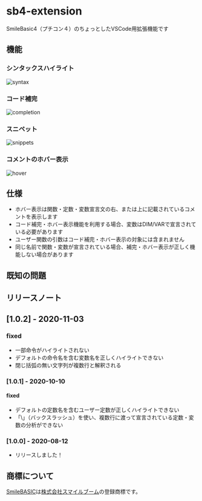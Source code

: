 # sb4-extension

SmileBasic4（プチコン４）のちょっとしたVSCode用拡張機能です

## 機能

### シンタックスハイライト
![syntax](https://user-images.githubusercontent.com/44780846/89967349-328f3680-dc8c-11ea-817b-2226a102f72f.png)

### コード補完
![completion](https://user-images.githubusercontent.com/44780846/89897597-3edaab80-dc1a-11ea-96d8-45ecc6f848db.gif)

### スニペット
![snippets](https://user-images.githubusercontent.com/44780846/89897643-4b5f0400-dc1a-11ea-88ee-cf85765a45fa.gif)

### コメントのホバー表示
![hover](https://user-images.githubusercontent.com/44780846/89897673-574ac600-dc1a-11ea-9c71-b6a7ddf83c17.gif)

## 仕様

- ホバー表示は関数・定数・変数宣言文の右、または上に記載されているコメントを表示します
- コード補完・ホバー表示機能を利用する場合、変数はDIM/VARで宣言されている必要があります
- ユーザー関数の引数はコード補完・ホバー表示の対象には含まれません
- 同じ名前で関数・変数が宣言されている場合、補完・ホバー表示が正しく機能しない場合があります

## 既知の問題

## リリースノート

## [1.0.2] - 2020-11-03
### fixed
- 一部命令がハイライトされない
- デフォルトの命令名を含む変数名を正しくハイライトできない
- 閉じ括弧の無い文字列が複数行と解釈される

### [1.0.1] - 2020-10-10
#### fixed
- デフォルトの定数名を含むユーザー定数が正しくハイライトできない
- 「\」（バックスラッシュ）を使い、複数行に渡って宣言されている定数・変数の分析ができない

### [1.0.0] - 2020-08-12
- リリースしました！

## 商標について

[SmileBASIC](https://www.petc4.smilebasic.com/)は[株式会社スマイルブーム](https://smileboom.com/)の登録商標です。
